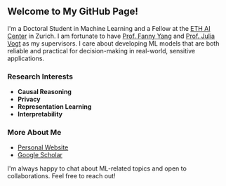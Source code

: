## Welcome to My GitHub Page!

I'm a Doctoral Student in Machine Learning and a Fellow at the [ETH AI Center](https://ai.ethz.ch/) in Zurich. I am fortunate to have [Prof. Fanny Yang](https://sml.inf.ethz.ch/group/fannyy/) and [Prof. Julia Vogt](https://mds.inf.ethz.ch/team/detail/julia-vogt/) as my supervisors. I care about developing ML models that are both reliable and practical for decision-making in real-world, sensitive applications.

### Research Interests

- **Causal Reasoning**
- **Privacy**
- **Representation Learning**
- **Interpretability**

### More About Me

- [Personal Website](https://sml.inf.ethz.ch/group/javiera/)
- [Google Scholar](https://scholar.google.es/citations?user=gGHkUhkAAAAJ&hl=es)

I'm always happy to chat about ML-related topics and open to collaborations. Feel free to reach out!






